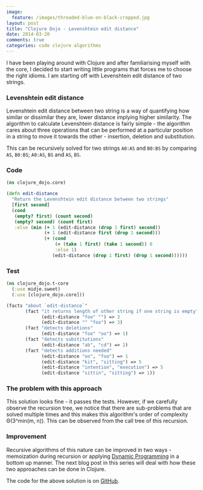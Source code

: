 ```yaml
---
image:
  feature: /images/threaded-blue-on-black-cropped.jpg
layout: post
title: "Clojure Dojo - Levenshtein edit distance"
date: 2014-03-20
comments: true
categories: code clojure algorithms
---
```

I have been playing around with Clojure and after familiarising myself with the core, I decided to start writing little programs that forces me to choose the right idioms. I am starting off with Levenshtein edit distance of two strings.

### Levenshtein edit distance
Levenshtein edit distance between two string is a way of quantifying how similar or dissimilar they are, lower distance implying higher similarity. The algorithm to calculate Levenshtein distance is fairly simple - the algorithm cares about three operations that can be performed at a particular position in a string to move it towards the other - insertion, deletion and substitution.

This can be recursively solved for two strings `A0:AS` and `B0:BS` by comparing `AS`, `B0:BS`; `A0:AS`, `BS` and `AS`, `BS`.

### Code
```clojure
(ns clojure_dojo.core)

(defn edit-distance
  "Return the Levenshtein edit distance between two strings"
  [first second]
  (cond
   (empty? first) (count second)
   (empty? second) (count first)
   :else (min (+ 1 (edit-distance (drop 1 first) second))
              (+ 1 (edit-distance first (drop 1 second)))
              (+ (cond
                  (= (take 1 first) (take 1 second)) 0
                  :else 1)
                 (edit-distance (drop 1 first) (drop 1 second))))))
```

### Test
```clojure
(ns clojure_dojo.t-core
  (:use midje.sweet)
  (:use [clojure_dojo.core]))

(facts "about `edit-distance`"
       (fact "it returns length of other string if one string is empty"
             (edit-distance "foo" "") => 3
             (edit-distance "" "foo") => 3)
       (fact "detects deletions"
             (edit-distance "foo" "oo") => 1)
       (fact "detects substitutions"
             (edit-distance "ab", "cd") => 2)
       (fact "detects additions needed"
             (edit-distance "oo", "foo") => 1
             (edit-distance "kit", "sitting") => 5
             (edit-distance "intention", "execution") => 5
             (edit-distance "sittin", "sitting") => 1))
```

### The problem with this approach
This solution looks fine - it passes the tests. However, if we carefully observe the recursion tree, we notice that there are sub-problems that are solved multiple times and this makes this algorithm's order of complexity Θ(3^min(m, n)). This can be observed from the call tree of this recursion.

### Improvement
Recursive algorithms of this nature can be improved in two ways - memoization during recursion or applying [Dynamic Programming](https://en.wikipedia.org/wiki/Dynamic_programming) in a bottom up manner. The next blog post in this series will deal with how these two approaches can be done in Clojure.

The code for the above solution is on [GitHub](https://github.com/sdqali/clojure-dojo).
